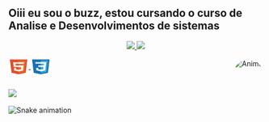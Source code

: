 ## Oiii eu sou o buzz, estou cursando o curso de Analise e Desenvolvimentos de sistemas
<div align="center">
  <a href="https://github.com/buzzfps">
  <img height="150em" src="https://github-readme-stats.vercel.app/api?username=buzzfps&show_icons=true&theme=dark&include_all_commits=true&count_private=true"/>
  <img height="150em" src="https://github-readme-stats.vercel.app/api/top-langs/?username=buzzfps&layout=compact&langs_count=7&theme=dark"/>
</div>
<div style="display: inline_block"><br>
  <img align="center" alt="Rafa-HTML" height="30" width="40" src="https://raw.githubusercontent.com/devicons/devicon/master/icons/html5/html5-original.svg">
  <img align="center" alt="Rafa-CSS" height="30" width="40" src="https://raw.githubusercontent.com/devicons/devicon/master/icons/css3/css3-original.svg">
  <img align="right" alt="Anime" height="150" style="border-radius:50px;" src="https://st3.depositphotos.com/32100976/34458/i/450/depositphotos_344585916-stock-photo-anime-wallpapers-hd-black-and.jpg">
</div>
  
  ##
 
<div> 
  <a href="https://www.youtube.com/channel/UC_-uuuZbY0AAt9CViNzvc-Q" target="_blank"><img src="https://img.shields.io/badge/YouTube-FF0000?style=for-the-badge&logo=youtube&logoColor=white" target="_blank"></a>

 
  ![Snake animation]()
 
</div>


